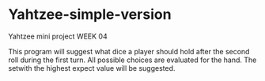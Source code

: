 # Yahtzee-simple-version
Yahtzee mini project 
WEEK 04 

This program will suggest what dice a player should hold after the second roll during the first turn. All possible choices are evaluated for the hand. The setwith the highest expect value will be suggested.

